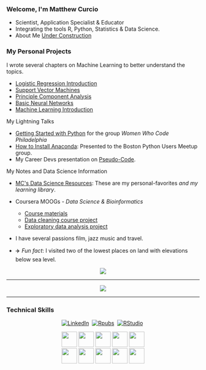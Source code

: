 ### Welcome, I'm Matthew Curcio  

- Scientist, Application Specialist & Educator
- Integrating the tools R, Python, Statistics & Data Science.  
- About Me [Under Construction](https://mccurcio.github.io)

### My Personal Projects

I wrote several chapters on Machine Learning to better understand the topics.
- [Logistic Regression Introduction](https://github.com/mccurcio/mcc-logit-intro/blob/master/intro-2-logit.pdf)
- [Support Vector Machines](https://github.com/mccurcio/SVM-Intro/blob/master/06-svm.pdf)
- [Principle Component Analysis](https://github.com/mccurcio/mcc-pca-intro/blob/master/01-pca-intro-R.pdf)
- [Basic Neural Networks](https://github.com/mccurcio/Intro-NeuralNetworks/blob/master/neural-network.pdf)
- [Machine Learning Introduction](https://github.com/mccurcio/mcc-machine-learning-intro/blob/master/mcc-ml-project-info.pdf)

My Lightning Talks

- [Getting Started with Python](https://youtu.be/ZbwRktS7iz8?t=4446) for the group *Women Who Code Philadelphia*
- [How to Install Anaconda](https://github.com/mccurcio/mcc-ds-material/blob/master/assets/Boston_Python_Users_Study_Group_11_17_2021.pdf): Presented to the Boston Python Users Meetup group.
- My Career Devs presentation on [Pseudo-Code](https://github.com/mccurcio/pseudocode-flowchart-pdf).

My Notes and Data Science Information

- [MC's Data Science Resources](https://github.com/mccurcio/mcc-ds-material): These are my personal-favorites *and my learning library*. 

- Coursera MOOGs - *Data Science & Bioinformatics*
    - [Course materials](https://github.com/mccurcio/Coursera_Materials)
    - [Data cleaning course project](https://github.com/mccurcio/coursera_getting_cleaning_data)
    - [Exploratory data analysis project](https://github.com/mccurcio/ExData_Plotting1)

- I have several passions film, jazz music and travel.

- :airplane: *Fun fact*: I visited two of the lowest places on land with elevations below sea level.

<p align="center">
    <img src="https://gpvc.arturio.dev/mccurcio" />
</p>

---

<p align="center">
    <img src="https://github-readme-stats.vercel.app/api?username=mccurcio&theme=radical&show_icons=true" />
</p>
  
---

### Technical Skills

<!-- BADGES -->
<p align="center">
<a href="https://www.linkedin.com/in/mattcurcio" ><img src="https://img.shields.io/badge/linkedin-%230077B5.svg?&style=flat-square&logo=linkedin&logoColor=white" alt="LinkedIn" /></a>&nbsp;
<a href="https://rpubs.com/oaxacamatt" ><img src="https://img.shields.io/badge/R-276DC3.svg?style=flat-square&logo=R&logoColor=white" alt="Rpubs" /></a>&nbsp;
<a href="https://rpubs.com/oaxacamatt" ><img src="https://img.shields.io/badge/RStudio-75AADB.svg?style=flat-square&logo=RStudio&logoColor=white" alt="RStudio" /></a>&nbsp; 
<!-- 
<a href="https://stackoverflow.com/users/851043/oaxacamatt" ><img src="https://img.shields.io/badge/StackOverflow-F58025.svg?style=flat-square&logo=stackoverflow&logoColor=white" alt="Stack Overflow" /></a>&nbsp;
<a href="https://mccurcio.github.io/about/" ><img src="https://img.shields.io/badge/About-Matthew-yellow?style=flat-square" /></a>&nbsp;
-->
</p>


<p align="center">
   <code><img height="40" src="https://www.vectorlogo.zone/logos/python/python-horizontal.svg"></code>
   <a href="https://rpubs.com/oaxacamatt" ><code><img height="40" src="https://www.vectorlogo.zone/logos/r-project/r-project-ar21.svg"></code></a>
   <code><img height="40" src="https://www.vectorlogo.zone/logos/gnu_bash/gnu_bash-ar21.svg"></code>
   <code><img height="40" src="https://www.vectorlogo.zone/logos/w3_html5/w3_html5-ar21.svg"></code>
   <code><img height="40" src="https://img.icons8.com/color/50/000000/css3.png"/></code><br>
   <code><img height="40" src="https://www.vectorlogo.zone/logos/linux/linux-ar21.svg"></code>
   <code><img height="40" src="https://www.vectorlogo.zone/logos/ubuntu/ubuntu-ar21.svg"></code>
   <code><img height="40" src="https://www.vectorlogo.zone/logos/github/github-ar21.svg"></code>
   <code><img height="40" src="https://www.vectorlogo.zone/logos/gimp/gimp-ar21.svg"></code>
   <code><img height="40" src="https://www.vectorlogo.zone/logos/coursera/coursera-ar21.svg"></code>
</p>


<!-- BADGES 
<p align="center">
<a href="https://www.linkedin.com/in/mattcurcio" ><img src="https://img.shields.io/badge/linkedin-%230077B5.svg?&style=flat-square&logo=linkedin&logoColor=white" alt="LinkedIn" /></a>&nbsp;
<a href="https://rpubs.com/oaxacamatt" ><img src="https://img.shields.io/badge/R-276DC3.svg?style=flat-square&logo=R&logoColor=white" alt="Rpubs" /></a>&nbsp;
</p>  
-->
